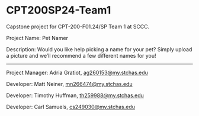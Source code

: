 # CPT200SP24-Team1
Capstone project for CPT-200-F01.24/SP Team 1 at SCCC.

Project Name: Pet Namer

Description: Would you like help picking a name for your pet? 
Simply upload a picture and we’ll recommend a few different names for you!
_____

Project Manager: Adria Gratiot, ag260153@my.stchas.edu

Developer: Matt Neiner, mn266474@my.stchas.edu

Developer: Timothy Huffman, th259988@my.stchas.edu

Developer: Carl Samuels, cs249030@my.stchas.edu

